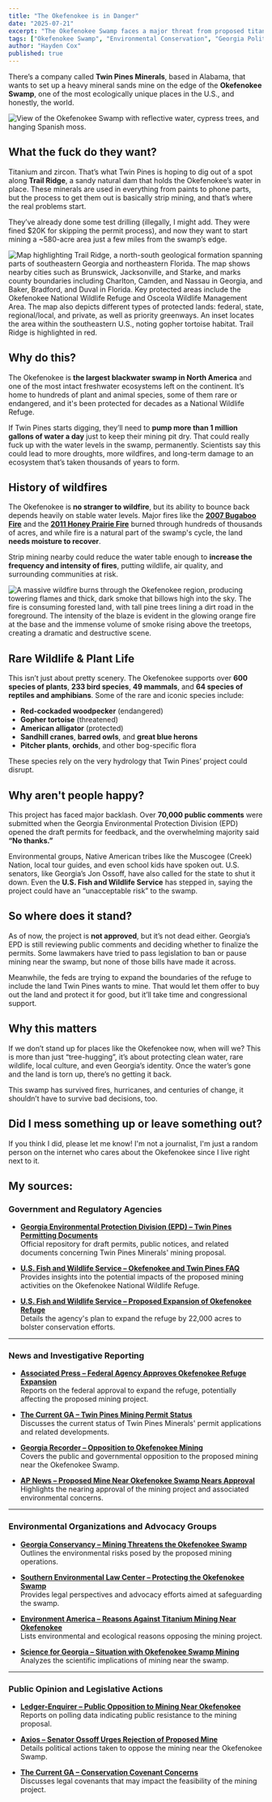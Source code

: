 ```yaml
---
title: "The Okefenokee is in Danger"
date: "2025-07-21"
excerpt: "The Okefenokee Swamp faces a major threat from proposed titanium mining. Here’s what’s at stake and why it matters."
tags: ["Okefenokee Swamp", "Environmental Conservation", "Georgia Politics", "Twin Pines Minerals", "Titanium Mining", "Wetland Protection", "Public Lands", "Wildlife Refuge", "Environmental Policy", "State Regulation", "U.S. Fish and Wildlife", "Georgia EPD", "Environmental Activism", "Indigenous Lands", "Ecosystem Preservation"]
author: "Hayden Cox"
published: true
---
```


There’s a company called **Twin Pines Minerals**, based in Alabama, that wants to set up a heavy mineral sands mine on the edge of the **Okefenokee Swamp**, one of the most ecologically unique places in the U.S., and honestly, the world. 


![View of the Okefenokee Swamp with reflective water, cypress trees, and hanging Spanish moss.](/assets/images/blog/saving-the-swamp/Canal_Run_shadows_(5179305812).jpg)

## What the fuck do they want?

Titanium and zircon. That’s what Twin Pines is hoping to dig out of a spot along **Trail Ridge**, a sandy natural dam that holds the Okefenokee’s water in place. These minerals are used in everything from paints to phone parts, but the process to get them out is basically strip mining, and that’s where the real problems start.

They’ve already done some test drilling (illegally, I might add. They were fined $20K for skipping the permit process), and now they want to start mining a ~580-acre area just a few miles from the swamp’s edge.

![Map highlighting Trail Ridge, a north-south geological formation spanning parts of southeastern Georgia and northeastern Florida. The map shows nearby cities such as Brunswick, Jacksonville, and Starke, and marks county boundaries including Charlton, Camden, and Nassau in Georgia, and Baker, Bradford, and Duval in Florida. Key protected areas include the Okefenokee National Wildlife Refuge and Osceola Wildlife Management Area. The map also depicts different types of protected lands: federal, state, regional/local, and private, as well as priority greenways. An inset locates the area within the southeastern U.S., noting gopher tortoise habitat. Trail Ridge is highlighted in red.](/assets/images/blog/saving-the-swamp/Gopher+Tortoise+area+++TR_AJC_cropped.jpg)

## Why do this?

The Okefenokee is **the largest blackwater swamp in North America** and one of the most intact freshwater ecosystems left on the continent. It’s home to hundreds of plant and animal species, some of them rare or endangered, and it's been protected for decades as a National Wildlife Refuge.

If Twin Pines starts digging, they’ll need to **pump more than 1 million gallons of water a day** just to keep their mining pit dry. That could really fuck up with the water levels in the swamp, permanently. Scientists say this could lead to more droughts, more wildfires, and long-term damage to an ecosystem that’s taken thousands of years to form.

## History of wildfires

The Okefenokee is **no stranger to wildfire**, but its ability to bounce back depends heavily on stable water levels. Major fires like the [**2007 Bugaboo Fire**](https://en.wikipedia.org/wiki/Bugaboo_Fire) and the [**2011 Honey Prairie Fire**](https://en.wikipedia.org/wiki/Honey_Prairie_Fire) burned through hundreds of thousands of acres, and while fire is a natural part of the swamp's cycle, the land **needs moisture to recover**.

Strip mining nearby could reduce the water table enough to **increase the frequency and intensity of fires**, putting wildlife, air quality, and surrounding communities at risk.

![A massive wildfire burns through the Okefenokee region, producing towering flames and thick, dark smoke that billows high into the sky. The fire is consuming forested land, with tall pine trees lining a dirt road in the foreground. The intensity of the blaze is evident in the glowing orange fire at the base and the immense volume of smoke rising above the treetops, creating a dramatic and destructive scene.](/assets/images/blog/saving-the-swamp/34518471365_b6d3f2d105_o-700x525.jpg)


## Rare Wildlife & Plant Life

This isn’t just about pretty scenery. The Okefenokee supports over **600 species of plants**, **233 bird species**, **49 mammals**, and **64 species of reptiles and amphibians**. Some of the rare and iconic species include:

- **Red-cockaded woodpecker** (endangered)
- **Gopher tortoise** (threatened)
- **American alligator** (protected)
- **Sandhill cranes**, **barred owls**, and **great blue herons**
- **Pitcher plants**, **orchids**, and other bog-specific flora

These species rely on the very hydrology that Twin Pines’ project could disrupt.
## Why aren't people happy?

This project has faced major backlash. Over **70,000 public comments** were submitted when the Georgia Environmental Protection Division (EPD) opened the draft permits for feedback, and the overwhelming majority said **“No thanks.”**

Environmental groups, Native American tribes like the Muscogee (Creek) Nation, local tour guides, and even school kids have spoken out. U.S. senators, like Georgia’s Jon Ossoff, have also called for the state to shut it down. Even the **U.S. Fish and Wildlife Service** has stepped in, saying the project could have an “unacceptable risk” to the swamp.

## So where does it stand?

As of now, the project is **not approved**, but it’s not dead either. Georgia’s EPD is still reviewing public comments and deciding whether to finalize the permits. Some lawmakers have tried to pass legislation to ban or pause mining near the swamp, but none of those bills have made it across.

Meanwhile, the feds are trying to expand the boundaries of the refuge to include the land Twin Pines wants to mine. That would let them offer to buy out the land and protect it for good, but it’ll take time and congressional support.

## Why this matters

If we don’t stand up for places like the Okefenokee now, when will we? This is more than just “tree-hugging”, it’s about protecting clean water, rare wildlife, local culture, and even Georgia’s identity. Once the water’s gone and the land is torn up, there’s no getting it back.

This swamp has survived fires, hurricanes, and centuries of change, it shouldn’t have to survive bad decisions, too.

## Did I mess something up or leave something out?

If you think I did, please let me know! I'm not a journalist, I'm just a random person on the internet who cares about the Okefenokee since I live right next to it.

## My sources:

### Government and Regulatory Agencies

- **[Georgia Environmental Protection Division (EPD) – Twin Pines Permitting Documents](https://epd.georgia.gov/twin-pines)**  
  Official repository for draft permits, public notices, and related documents concerning Twin Pines Minerals' mining proposal.

- **[U.S. Fish and Wildlife Service – Okefenokee and Twin Pines FAQ](https://www.fws.gov/story/2024-04/faq-okefenokee-nwr-and-twin-pines-mine)**  
  Provides insights into the potential impacts of the proposed mining activities on the Okefenokee National Wildlife Refuge.

- **[U.S. Fish and Wildlife Service – Proposed Expansion of Okefenokee Refuge](https://www.fws.gov/press-release/2024-10/okefenokee-proposed-expansion)**  
  Details the agency's plan to expand the refuge by 22,000 acres to bolster conservation efforts.

---

### News and Investigative Reporting

- **[Associated Press – Federal Agency Approves Okefenokee Refuge Expansion](https://apnews.com/article/okefenokee-swamp-mining-georgia-c9700a150991d18372c8e4ffcc35ee70)**  
  Reports on the federal approval to expand the refuge, potentially affecting the proposed mining project.

- **[The Current GA – Twin Pines Mining Permit Status](https://thecurrentga.org/2025/05/22/twin-pines-mining-okefenokee-permit/)**  
  Discusses the current status of Twin Pines Minerals' permit applications and related developments.

- **[Georgia Recorder – Opposition to Okefenokee Mining](https://georgiarecorder.com/2024/03/06/okefenokee-mine-opponents-backed-by-feds-call-for-georgia-epd-to-thwart-twin-pines-dig/)**  
  Covers the public and governmental opposition to the proposed mining near the Okefenokee Swamp.

- **[AP News – Proposed Mine Near Okefenokee Swamp Nears Approval](https://apnews.com/article/okefenokee-refuge-mine-georgia-b87cbb037777438fc4eb4eef7f5b0e8c)**  
  Highlights the nearing approval of the mining project and associated environmental concerns.

---

### Environmental Organizations and Advocacy Groups

- **[Georgia Conservancy – Mining Threatens the Okefenokee Swamp](https://www.georgiaconservancy.org/okefenokee/mining)**  
  Outlines the environmental risks posed by the proposed mining operations.

- **[Southern Environmental Law Center – Protecting the Okefenokee Swamp](https://www.selc.org/topic/protecting-the-okefenokee-swamp/)**  
  Provides legal perspectives and advocacy efforts aimed at safeguarding the swamp.

- **[Environment America – Reasons Against Titanium Mining Near Okefenokee](https://environmentamerica.org/articles/5-reasons-why-a-titanium-mine-near-the-okefenokee-swamp-is-a-terrible-idea/)**  
  Lists environmental and ecological reasons opposing the mining project.

- **[Science for Georgia – Situation with Okefenokee Swamp Mining](https://scienceforgeorgia.org/knowledge-base1/whats-the-situation-with-okefenokee-swamp-mining/)**  
  Analyzes the scientific implications of mining near the swamp.

---

### Public Opinion and Legislative Actions

- **[Ledger-Enquirer – Public Opposition to Mining Near Okefenokee](https://www.ledger-enquirer.com/news/environment/article289548940.html)**  
  Reports on polling data indicating public resistance to the mining proposal.

- **[Axios – Senator Ossoff Urges Rejection of Proposed Mine](https://www.axios.com/local/atlanta/2023/02/16/ossoff-reject-mine-okefenokee-swamp)**  
  Details political actions taken to oppose the mining near the Okefenokee Swamp.

- **[The Current GA – Conservation Covenant Concerns](https://thecurrentga.org/2024/09/09/company-would-break-covenant-to-mine-near-okefenokee/)**  
  Discusses legal covenants that may impact the feasibility of the mining project.
